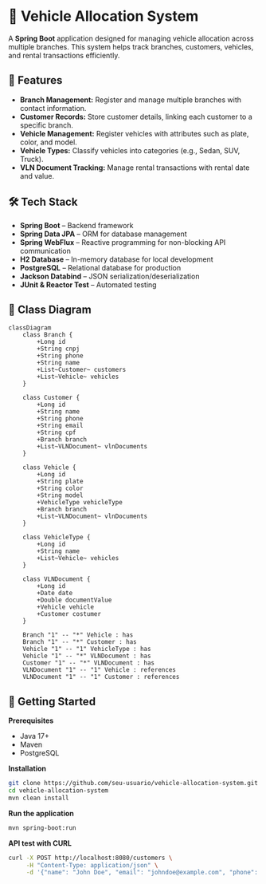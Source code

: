 # 🚗 Vehicle Allocation System  

A **Spring Boot** application designed for managing vehicle allocation across multiple branches. This system helps track branches, customers, vehicles, and rental transactions efficiently.  

## 📌 Features  
- **Branch Management:** Register and manage multiple branches with contact information.  
- **Customer Records:** Store customer details, linking each customer to a specific branch.  
- **Vehicle Management:** Register vehicles with attributes such as plate, color, and model.  
- **Vehicle Types:** Classify vehicles into categories (e.g., Sedan, SUV, Truck).  
- **VLN Document Tracking:** Manage rental transactions with rental date and value.  

## 🛠️ Tech Stack  
- **Spring Boot** – Backend framework  
- **Spring Data JPA** – ORM for database management  
- **Spring WebFlux** – Reactive programming for non-blocking API communication  
- **H2 Database** – In-memory database for local development  
- **PostgreSQL** – Relational database for production  
- **Jackson Databind** – JSON serialization/deserialization  
- **JUnit & Reactor Test** – Automated testing  

## 📂 Class Diagram  

```mermaid
classDiagram
    class Branch {
        +Long id
        +String cnpj
        +String phone
        +String name
        +List~Customer~ customers
        +List~Vehicle~ vehicles
    }
    
    class Customer {
        +Long id
        +String name
        +String phone
        +String email
        +String cpf
        +Branch branch
        +List~VLNDocument~ vlnDocuments
    }
    
    class Vehicle {
        +Long id
        +String plate
        +String color
        +String model
        +VehicleType vehicleType
        +Branch branch
        +List~VLNDocument~ vlnDocuments
    }
    
    class VehicleType {
        +Long id
        +String name
        +List~Vehicle~ vehicles
    }
    
    class VLNDocument {
        +Long id
        +Date date
        +Double documentValue
        +Vehicle vehicle
        +Customer costumer
    }
    
    Branch "1" -- "*" Vehicle : has
    Branch "1" -- "*" Customer : has
    Vehicle "1" -- "1" VehicleType : has
    Vehicle "1" -- "*" VLNDocument : has
    Customer "1" -- "*" VLNDocument : has
    VLNDocument "1" -- "1" Vehicle : references
    VLNDocument "1" -- "1" Customer : references
```
## 🚀 Getting Started
**Prerequisites**
- Java 17+
- Maven
- PostgreSQL

**Installation**

```bash
git clone https://github.com/seu-usuario/vehicle-allocation-system.git
cd vehicle-allocation-system
mvn clean install
```
**Run the application**
```bash
mvn spring-boot:run
```

**API test with CURL**
```bash
curl -X POST http://localhost:8080/customers \
     -H "Content-Type: application/json" \
     -d '{"name": "John Doe", "email": "johndoe@example.com", "phone": "123456789", "cpf": "000.000.000-00"}'
```

